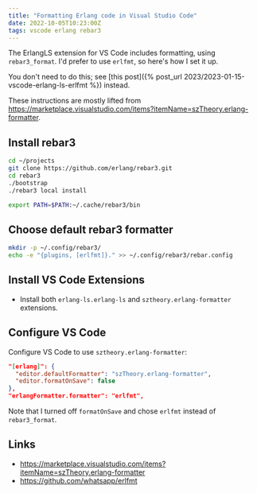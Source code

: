 ```yaml
---
title: "Formatting Erlang code in Visual Studio Code"
date: 2022-10-05T10:23:00Z
tags: vscode erlang rebar3
---
```


The ErlangLS extension for VS Code includes formatting, using `rebar3_format`. I'd prefer to use `erlfmt`, so here's how I set it up.

<div class="callout callout-info" markdown="span">
You don't need to do this; see [this post]({% post_url 2023/2023-01-15-vscode-erlang-ls-erlfmt %}) instead.
</div>

These instructions are mostly lifted from <https://marketplace.visualstudio.com/items?itemName=szTheory.erlang-formatter>.

## Install rebar3

```sh
cd ~/projects
git clone https://github.com/erlang/rebar3.git
cd rebar3
./bootstrap
./rebar3 local install
```

```sh
export PATH=$PATH:~/.cache/rebar3/bin
```

## Choose default rebar3 formatter

```sh
mkdir -p ~/.config/rebar3/
echo -e "{plugins, [erlfmt]}." >> ~/.config/rebar3/rebar.config
```

## Install VS Code Extensions

- Install both `erlang-ls.erlang-ls` and `sztheory.erlang-formatter` extensions.

## Configure VS Code

Configure VS Code to use `sztheory.erlang-formatter`:

```json
"[erlang]": {
  "editor.defaultFormatter": "szTheory.erlang-formatter",
  "editor.formatOnSave": false
},
"erlangFormatter.formatter": "erlfmt",
```

Note that I turned off `formatOnSave` and chose `erlfmt` instead of
`rebar3_format`.

## Links

- <https://marketplace.visualstudio.com/items?itemName=szTheory.erlang-formatter>
- <https://github.com/whatsapp/erlfmt>
